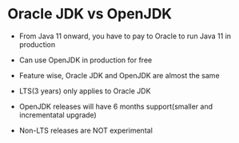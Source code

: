 # Oracle JDK vs OpenJDK

- From Java 11 onward, you have to pay to Oracle to run Java 11 in production

- Can use OpenJDK in production for free

- Feature wise, Oracle JDK and OpenJDK are almost the same

- LTS(3 years) only applies to Oracle JDK

- OpenJDK releases will have 6 months support(smaller and incrementatal upgrade)

- Non-LTS releases are NOT experimental
